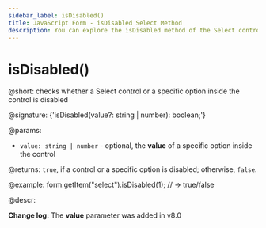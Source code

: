 ```yaml
---
sidebar_label: isDisabled()
title: JavaScript Form - isDisabled Select Method 
description: You can explore the isDisabled method of the Select control of Form in the documentation of the DHTMLX JavaScript UI library. Browse developer guides and API reference, try out code examples and live demos, and download a free 30-day evaluation version of DHTMLX Suite.
---
```


# isDisabled()

@short: checks whether a Select control or a specific option inside the control is disabled

@signature: {'isDisabled(value?: string | number): boolean;'}

@params:
- `value: string | number` - optional, the **value** of a specific option inside the control

@returns:
`true`, if a control or a specific option is disabled; otherwise, `false`.

@example:
form.getItem("select").isDisabled(1); // -> true/false

@descr:

**Change log:** The **value** parameter was added in v8.0